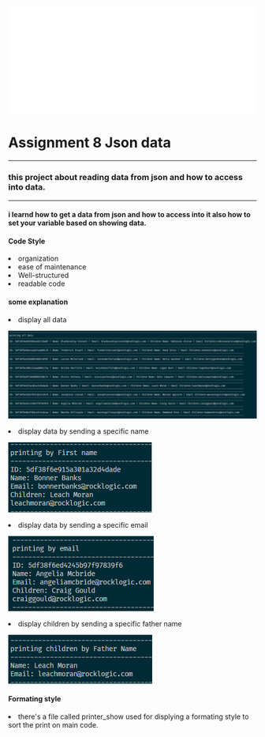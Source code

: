 ![My Image](./lib/image/img_Tuwaiq.png)

# Assignment 8 Json data
<hr>

### this project about reading data from json and how to access into data.
<hr>

#### i learnd how to get a data from json and how to access into it also how to set your variable based on showing data. 
<ht>

#### Code Style

<li>organization
<li>ease of maintenance
<li>Well-structured
<li>readable code

#### some explanation
<li>display all data

![My Image](./lib/image/all-data.png)

<li>display data by sending a specific name 

![My Image](./lib/image/byName.png)


<li>display data by sending a specific email 

![My Image](./lib/image/byemil.png)


<li>display children by sending a specific father name

![My Image](./lib/image/bychild.png)

#### Formating style
<li>there's a file called printer_show used for displying a formating style to sort the print on main code.


